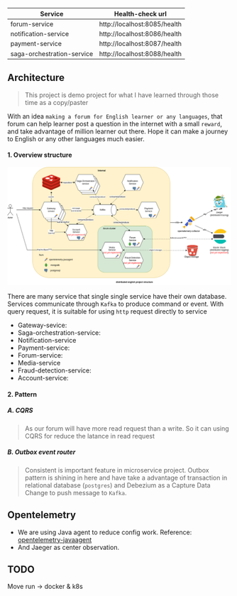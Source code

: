 | Service                    | Health-check url             |
|----------------------------|------------------------------|
| forum-service              | http://localhost:8085/health |
| notification-service       | http://localhost:8086/health |
| payment-service            | http://localhost:8087/health |
| saga-orchestration-service | http://localhost:8088/health |


## Architecture

> This project is demo project for what I have learned through those time as a copy/paster

 With an idea `making a forum for English learner or any languages`, that forum can help learner post a question in the internet with a small `reward`, and take advantage of million learner out there. Hope it can make a journey to English or any other languages much easier.

 
#### 1. Overview structure

![overview-project-structure](./z-docs/microservice_in_actions-[distributed-english]overview-project-structure.drawio.png)

There are many service that single single service have their own database. Services communicate through `Kafka` to produce command or event. With query request, it is suitable for using `http` request directly to service

- Gateway-sevice: 
- Saga-orchestration-service:
- Notification-service
- Payment-service:
- Forum-service:
- Media-service
- Fraud-detection-service:
- Account-service:

#### 2. Pattern

##### A. CQRS

> As our forum will have more read request than a write. So it can using CQRS for reduce the latance in read request

##### B. Outbox event router

> Consistent is important feature in microservice project. Outbox pattern is shining in here and have take a advantage of transaction in relational database (`postgres`) and Debezium as a Capture Data Change to push message to `Kafka`.



## Opentelemetry

- We are using Java agent to reduce config work. Reference: [opentelemetry-javaagent](https://github.com/open-telemetry/opentelemetry-java-instrumentation)
- And Jaeger as center observation.

## TODO
Move run -> docker & k8s